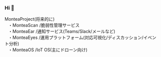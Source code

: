 ### Hi 👋
MonteaProject(将来的に)  
&nbsp;&nbsp;&nbsp;・MonteaScan /脆弱性管理サービス  
&nbsp;&nbsp;&nbsp;・MonteaEar /通知サービス(Teams/Slack/メールなど)  
&nbsp;&nbsp;&nbsp;・MonteaEyes /運用プラットフォーム(対応可視化/ディスカッション/イベント分析)  
&nbsp;&nbsp;&nbsp;・MonteaOS /IoT OS(主にドローン向け)  

<!--
**MonteaProject/MonteaProject** is a ✨ _special_ ✨ repository because its `README.md` (this file) appears on your GitHub profile.

Here are some ideas to get you started:

- 🔭 I’m currently working on ...
- 🌱 I’m currently learning ...
- 👯 I’m looking to collaborate on ...
- 🤔 I’m looking for help with ...
- 💬 Ask me about ...
- 📫 How to reach me: ...
- 😄 Pronouns: ...
- ⚡ Fun fact: ...
-->
